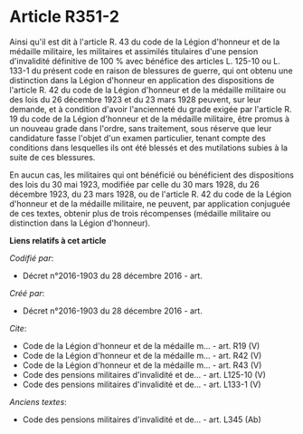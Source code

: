 # Article R351-2

Ainsi qu'il est dit à l'article R. 43 du code de la Légion d'honneur et de la médaille militaire, les militaires et assimilés
titulaires d'une pension d'invalidité définitive de 100 % avec bénéfice des articles L. 125-10 ou L. 133-1 du présent code en
raison de blessures de guerre, qui ont obtenu une distinction dans la Légion d'honneur en application des dispositions de
l'article R. 42 du code de la Légion d'honneur et de la médaille militaire ou des lois du 26 décembre 1923 et du 23 mars 1928
peuvent, sur leur demande, et à condition d'avoir l'ancienneté du grade exigée par l'article R. 19 du code de la Légion
d'honneur et de la médaille militaire, être promus à un nouveau grade dans l'ordre, sans traitement, sous réserve que leur
candidature fasse l'objet d'un examen particulier, tenant compte des conditions dans lesquelles ils ont été blessés et des
mutilations subies à la suite de ces blessures. 

En aucun cas, les militaires qui ont bénéficié ou bénéficient des dispositions des lois du 30 mai 1923, modifiée par celle du
30 mars 1928, du 26 décembre 1923, du 23 mars 1928, ou de l'article R. 42 du code de la Légion d'honneur et de la médaille
militaire, ne peuvent, par application conjuguée de ces textes, obtenir plus de trois récompenses (médaille militaire ou
distinction dans la Légion d'honneur).

**Liens relatifs à cet article**

_Codifié par_:

  - Décret n°2016-1903 du 28 décembre 2016 - art.

_Créé par_:

  - Décret n°2016-1903 du 28 décembre 2016 - art.

_Cite_:

  - Code de la Légion d'honneur et de la médaille m... - art. R19 (V)
  - Code de la Légion d'honneur et de la médaille m... - art. R42 (V)
  - Code de la Légion d'honneur et de la médaille m... - art. R43 (V)
  - Code des pensions militaires d'invalidité et de... - art. L125-10 (V)
  - Code des pensions militaires d'invalidité et de... - art. L133-1 (V)

_Anciens textes_:

  - Code des pensions militaires d'invalidité et de... - art. L345 (Ab)
